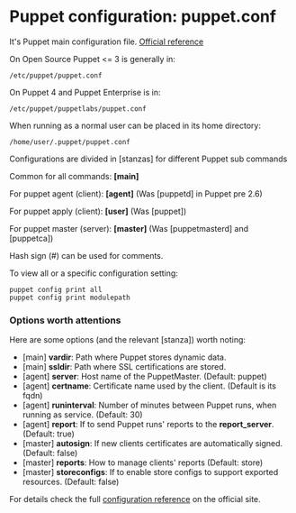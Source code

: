 
# Puppet configuration: puppet.conf

It's Puppet main configuration file. [Official reference](https://docs.puppetlabs.com/puppet/latest/reference/config_file_main.html)

On Open Source Puppet <= 3 is generally in:

    /etc/puppet/puppet.conf

On Puppet 4 and Puppet Enterprise is in:

    /etc/puppet/puppetlabs/puppet.conf

When running as a normal user can be placed in its home directory:

    /home/user/.puppet/puppet.conf

Configurations are divided in [stanzas] for different Puppet sub commands

Common for all commands: **[main]**

For puppet agent (client): **[agent]** (Was [puppetd] in Puppet pre 2.6)

For puppet apply (client): **[user]** (Was [puppet])

For puppet master (server): **[master]** (Was [puppetmasterd] and [puppetca])

Hash sign (#) can be used for comments.

To view all or a specific configuration setting:

    puppet config print all
    puppet config print modulepath


### Options worth attentions

Here are some options (and the relevant [stanza]) worth noting:

  - [main] **vardir**: Path where Puppet stores dynamic data.
  - [main] **ssldir**: Path where SSL certifications are stored.
  - [agent] **server**: Host name of the PuppetMaster. (Default: puppet)
  - [agent] **certname**: Certificate name used by the client. (Default is its fqdn)
  - [agent] **runinterval**: Number of minutes between Puppet runs, when running as service. (Default: 30)
  - [agent] **report**: If to send Puppet runs' reports to the **report_server**. (Default: true)
  - [master] **autosign**: If new clients certificates are automatically signed. (Default: false)
  - [master] **reports**: How to manage clients' reports (Default: store)
  - [master] **storeconfigs**: If to enable store configs to support exported resources. (Default: false)

For details check the full [configuration reference](http://docs.puppetlabs.com/references/latest/configuration.html)  on the official site.

